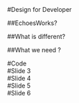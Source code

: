 <section>
#Design for Developer

##EchoesWorks?

##What is different?

##What we need ?
</section>
<section>
#Code
</section>
<section>
#Slide 3
</section>
<section>
#Slide 4
</section>
<section>
#Slide 5
</section>
<section>
#Slide 6
</section>
